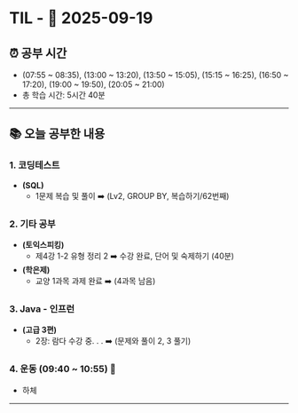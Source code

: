 # TIL - 📅 2025-09-19

## ⏰ 공부 시간
- (07:55 ~ 08:35), (13:00 ~ 13:20), (13:50 ~ 15:05), (15:15 ~ 16:25), (16:50 ~ 17:20), (19:00 ~ 19:50), (20:05 ~ 21:00)
- 총 학습 시간: 5시간 40분

---

## 📚 오늘 공부한 내용
### 1. 코딩테스트
- **(SQL)**
  - 1문제 복습 및 풀이 ➡️ (Lv2, GROUP BY, 복습하기/62번째)

### 2. 기타 공부
- **(토익스피킹)**
  - 제4강 1-2 유형 정리 2 ➡️ 수강 완료, 단어 및 숙제하기 (40분)
- **(학은제)**
  - 교양 1과목 과제 완료 ➡️ (4과목 남음)

### 3. Java - 인프런
- **(고급 3편)**
  - 2장: 람다 수강 중. . . ➡️ (문제와 풀이 2, 3 풀기)

### 4. 운동 (09:40 ~ 10:55) 👟
- 하체

---
